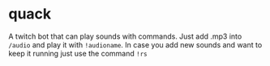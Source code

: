# quack
A twitch bot that can play sounds with commands. Just add .mp3 into `/audio` and play it with `!audioname`. In case you add new sounds and want to keep it running just use the command `!rs`